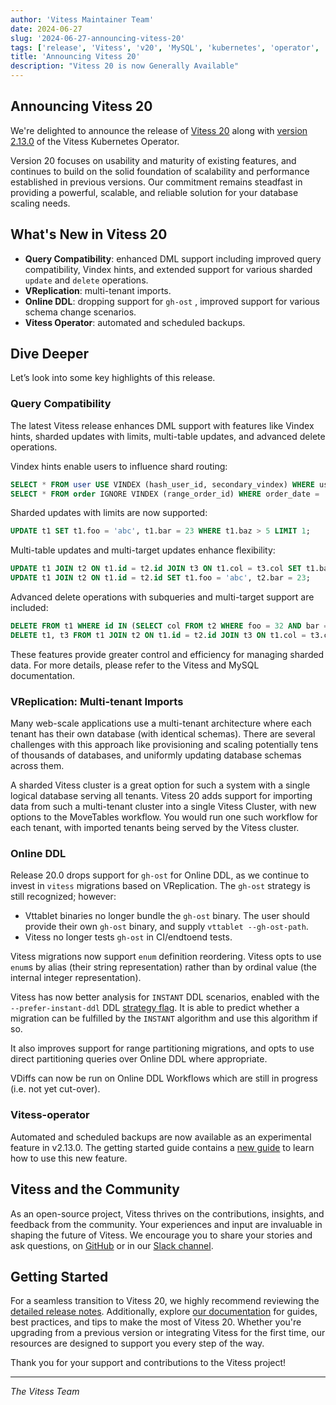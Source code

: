 ```yaml
---
author: 'Vitess Maintainer Team'
date: 2024-06-27
slug: '2024-06-27-announcing-vitess-20'
tags: ['release', 'Vitess', 'v20', 'MySQL', 'kubernetes', 'operator', 'vreplication', 'multi-tenancy', 'Usability', 'Online DDL']
title: 'Announcing Vitess 20'
description: "Vitess 20 is now Generally Available"
---
```



## Announcing Vitess 20

We're delighted to announce the release of [Vitess 20](https://github.com/vitessio/vitess/releases/tag/v20.0.0) along with [version 2.13.0](https://github.com/planetscale/vitess-operator/releases/tag/v2.13.0) of the Vitess Kubernetes Operator.

Version 20 focuses on usability and maturity of existing features, and continues to build on the solid foundation of scalability and performance established in previous versions. Our commitment remains steadfast in providing a powerful, scalable, and reliable solution for your database scaling needs.

## What's New in Vitess 20

- **Query Compatibility**: enhanced DML support including improved query compatibility, Vindex hints, and extended support for various sharded `update` and `delete` operations.
- **VReplication**: multi-tenant imports.
- **Online DDL**: dropping support for `gh-ost` , improved support for various schema change scenarios.
- **Vitess Operator**: automated and scheduled backups.

## Dive Deeper

Let’s look into some key highlights of this release.

### Query Compatibility

The latest Vitess release enhances DML support with features like Vindex hints, sharded updates with limits, multi-table updates, and advanced delete operations. 

Vindex hints enable users to influence shard routing:

```sql
SELECT * FROM user USE VINDEX (hash_user_id, secondary_vindex) WHERE user_id = 123;
SELECT * FROM order IGNORE VINDEX (range_order_id) WHERE order_date = '2021-01-01';
```

Sharded updates with limits are now supported:

```sql
UPDATE t1 SET t1.foo = 'abc', t1.bar = 23 WHERE t1.baz > 5 LIMIT 1;
```

Multi-table updates and multi-target updates enhance flexibility:

```sql
UPDATE t1 JOIN t2 ON t1.id = t2.id JOIN t3 ON t1.col = t3.col SET t1.baz = 'abc', t1.apa = 23 WHERE t3.foo = 5 AND t2.bar = 7;
UPDATE t1 JOIN t2 ON t1.id = t2.id SET t1.foo = 'abc', t2.bar = 23;
```

Advanced delete operations with subqueries and multi-target support are included:

```sql
DELETE FROM t1 WHERE id IN (SELECT col FROM t2 WHERE foo = 32 AND bar = 43);
DELETE t1, t3 FROM t1 JOIN t2 ON t1.id = t2.id JOIN t3 ON t1.col = t3.col;
```

These features provide greater control and efficiency for managing sharded data. For more details, please refer to the Vitess and MySQL documentation.

### VReplication: Multi-tenant Imports

Many web-scale applications use a multi-tenant architecture where each tenant has their own database (with identical schemas). There are several challenges with this approach like provisioning and scaling potentially tens of thousands of databases, and uniformly updating database schemas across them.

A sharded Vitess cluster is a great option for such a system with a single logical database serving all tenants. Vitess 20 adds support for importing data from such a multi-tenant cluster into a single Vitess Cluster, with new options to the MoveTables workflow. You would run one such workflow for each tenant, with imported tenants being served by the Vitess cluster.

### Online DDL

Release 20.0 drops support for `gh-ost` for Online DDL, as we continue to invest in `vitess` migrations based on VReplication. The `gh-ost` strategy is still recognized; however:

- Vttablet binaries no longer bundle the `gh-ost` binary. The user should provide their own `gh-ost` binary, and supply `vttablet --gh-ost-path`.
- Vitess no longer tests `gh-ost` in CI/endtoend tests.

Vitess migrations now support `enum` definition reordering. Vitess opts to use `enum`s by alias (their string representation) rather than by ordinal value (the internal integer representation).

Vitess has now better analysis for `INSTANT` DDL scenarios, enabled with the `--prefer-instant-ddl` DDL [strategy flag](https://vitess.io/docs/20.0/user-guides/schema-changes/ddl-strategy-flags/). It is able to predict whether a migration can be fulfilled by the `INSTANT` algorithm and use this algorithm if so.

It also improves support for range partitioning migrations, and opts to use direct partitioning queries over Online DDL where appropriate.

VDiffs can now be run on Online DDL Workflows which are still in progress (i.e. not yet cut-over).

### Vitess-operator

Automated and scheduled backups are now available as an experimental feature in v2.13.0. The getting started guide contains a [new guide](https://vitess.io/docs/20.0/user-guides/operating-vitess/backup-and-restore/scheduled-backups/) to learn how to use this new feature.

## Vitess and the Community

As an open-source project, Vitess thrives on the contributions, insights, and feedback from the community. Your experiences and input are invaluable in shaping the future of Vitess. We encourage you to share your stories and ask questions, on [GitHub](https://github.com/vitessio/vitess) or in our [Slack channel](http://vitess.io/slack).

## Getting Started

For a seamless transition to Vitess 20, we highly recommend reviewing the [detailed release notes](https://github.com/vitessio/vitess/blob/main/changelog/20.0/20.0.0/release_notes.md). Additionally, explore [our documentation](https://vitess.io/docs/20.0/) for guides, best practices, and tips to make the most of Vitess 20. Whether you're upgrading from a previous version or integrating Vitess for the first time, our resources are designed to support you every step of the way.

Thank you for your support and contributions to the Vitess project!

---

_The Vitess Team_
